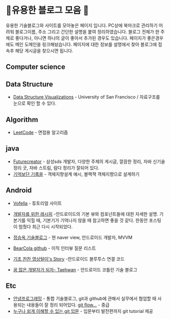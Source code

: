 # :rainbow:유용한 블로그 모음 :unicorn:

 유용한 기술블로그와 사이트를 모아놓은 페이지 입니다. PC상에 북마크로 관리하기 어려워 블로그이름, 주소 그리고 간단한 설명을 붙여 정리하였습니다. 블로그 전체가 한 주제로 좋다거나, 아니면 하나의 글이 좋아서 추가된 경우도 있습니다. 페이지가 좋은경우에도 메인 도메인을 링크해놨습니다. 페이지에 대한 정보를 설명에서 찾아 블로그에 접속후 해당 게시글을 찾으시면 됩니다.



## Computer science



## Data Structure
* [Data Structure Visualizations](https://www.cs.usfca.edu/~galles/visualization/Algorithms.html) - University of San Francisco / 자료구조를 눈으로 확인 할 수 있다.  




## Algorithm
* [LeetCode](https://leetcode.com/) - 면접용 알고리즘  




## java
* [Futurecreator](https://futurecreator.github.io/) - 삼성sds 개발자, 다양한 주제의 게시글, 깔끔한 정리, 자바 신기술 정리 굿, 자바 스트림, 람다 정리가 잘되어 있다.
* [기억보단 기록을](https://jojoldu.tistory.com/) - 객체지향설계 예시, 블랙잭 객체지향으로 설계하기  	




## Android
* [Vofella](http://www.vogella.com/) - 튜토리얼 사이트
* [개발자를 위한 레시피](http://recipes4dev.tistory.com/) -안드로이드의 기본 뷰와 컴포넌트들에 대한 자세한 설명.  기본기를 익힐 때, 기본기가 기억나지 않을 때 참고하면 좋을 것 같다. 한동안 포스팅이 멈췄다 최근 다시 시작되었다.
* [정승옥 기술블로그](https://medium.com/@jsuch2362) - 현 naver view, 안드로이드 개발자, MVVM
* [BearCola github](https://github.com/BearCola/ForJavaAndAndroidInterview/blob/master/README.md) - 이직 인터뷰 질문 리스트
* [기초 찬찬 영상털이's Story](http://dsnight.tistory.com/37?category=485244) -안드로이드 블루투스 연결 코드

* [꿈 많은 개발자가 되자- Taehwan](https://thdev.tech/) - 안드로이드 코틀린 기술 블로그

## Etc

* [안녕프로그래밍](https://www.holaxprogramming.com/) - 통합 기술블로그, git과 github에 관해서 실무에서 협업할 때 사용되는 내용들이 잘 정리 되어있다. [git flow...](https://www.holaxprogramming.com/2018/11/01/git-commands/) - 중급
* [누구나 쉽게 이해할 수 있는 git 입문](https://backlog.com/git-tutorial/kr/) - 입문부터 발전편까지 git tutorial 제공